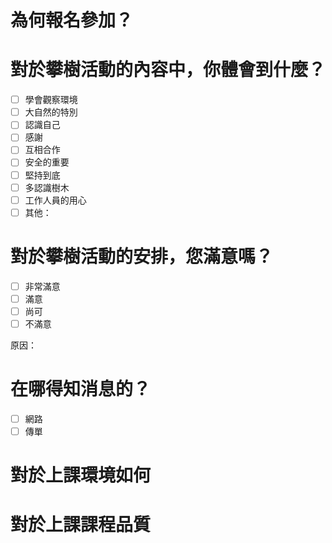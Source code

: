 # 為何報名參加？

# 對於攀樹活動的內容中，你體會到什麼？

- [ ] 學會觀察環境
- [ ] 大自然的特別
- [ ] 認識自己
- [ ] 感謝
- [ ] 互相合作
- [ ] 安全的重要
- [ ] 堅持到底
- [ ] 多認識樹木
- [ ] 工作人員的用心
- [ ] 其他：

# 對於攀樹活動的安排，您滿意嗎？

- [ ] 非常滿意
- [ ] 滿意
- [ ] 尚可
- [ ] 不滿意

原因：

# 在哪得知消息的？

- [ ] 網路
- [ ] 傳單

# 對於上課環境如何

# 對於上課課程品質
